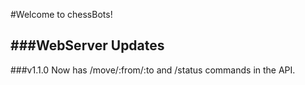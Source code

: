 #Welcome to chessBots!

###WebServer Updates
--------
###v1.1.0
Now has /move/:from/:to and /status commands in the API.

